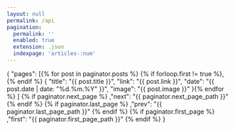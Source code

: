 ```yaml
---
layout: null
permalink: /api
pagination:
  permalink: ''
  enabled: true
  extension: .json
  indexpage: 'articles-:num'
---
```


{
  "pages": [{% for post in paginator.posts %}
    {% if forloop.first != true %},{% endif %}
    {
      "title": "{{ post.title }}",
      "link": "{{ post.link }}",
      "date": "{{ post.date | date: "%d.%m.%Y" }}",
      "image": "{{ post.image }}"
    }{% endfor %}
  ]
  {% if paginator.next_page %}
  ,"next": "{{ paginator.next_page_path }}"
  {% endif %}
  {% if paginator.last_page %}
  ,"prev": "{{ paginator.last_page_path }}"
  {% endif %}
  {% if paginator.first_page %}
  ,"first": "{{ paginator.first_page_path }}"
  {% endif %}
}
